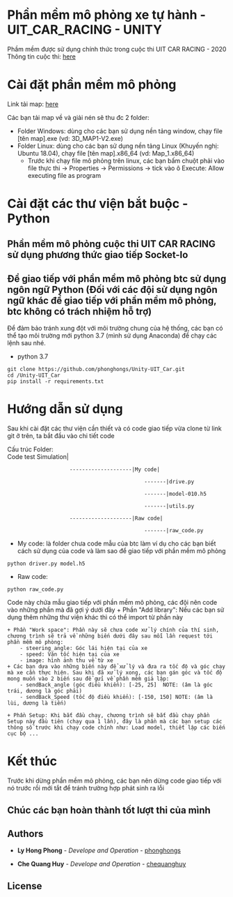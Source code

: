 # Phần mềm mô phỏng xe tự hành - UIT_CAR_RACING - UNITY

Phầm mềm được sử dụng chính thức trong cuộc thi UIT CAR RACING - 2020
Thông tin cuộc thi: [here](http://ceday.uit.edu.vn/ceday/uit-car-racing-2020/?fbclid=IwAR09FrAJgNRWWauq4JIuBIAEvBnNb4IIprtKQhE-fD8wNqYuDayKKR4d5Bw)

# Cài đặt phần mềm mô phỏng

Link tải map: [here](https://drive.google.com/drive/folders/1dxIH1mCjbuDAfMuaFIBFVka7kUac-_ce?usp=sharing)

Các bạn tải map về và giải nén sẽ thu đc 2 folder:
* Folder Windows: dùng cho các bạn sử dụng nền tảng window, chạy file [tên map].exe (vd: 3D_MAP1-V2.exe)
* Folder Linux: dùng cho các bạn sử dụng nền tảng Linux (Khuyến nghị: Ubuntu 18.04), chạy file [tên map].x86_64 (vd: Map_1.x86_64)
    + Trước khi chạy file mô phỏng trên linux, các bạn bấm chuột phải vào file thực thi -> Properties -> Permissions -> tick vào ô Execute: Allow executing file as program

# Cài đặt các thư viện bắt buộc - Python

## Phần mềm mô phỏng cuộc thi UIT CAR RACING sử dụng phương thức giao tiếp Socket-Io 
## Để giao tiếp với phần mềm mô phỏng btc sử dụng ngôn ngữ Python (Đối với các đội sử dụng ngôn ngữ khác để giao tiếp với phần mềm mô phỏng, btc không có trách nhiệm hỗ trợ)

Để đảm bảo tránh xung đột với môi trường chung của hệ thống, các bạn có thể tạo môi trường mới python 3.7 (mình sử dụng Anaconda) để chạy các lệnh sau nhé.

* python 3.7
```
git clone https://github.com/phonghongs/Unity-UIT_Car.git
cd /Unity-UIT_Car
pip install -r requirements.txt
```


# Hướng dẫn sử dụng

Sau khi cài đặt các thư viện cần thiết và có code giao tiếp vừa clone từ link git ở trên, ta bắt đầu vào chi tiết code

Cấu trúc Folder:    
                    Code test Simulation|

                        --------------------|My code|

                                                -------|drive.py

                                                -------|model-010.h5

                                                -------|utils.py

                        --------------------|Raw code|
                        
                                                -------|raw_code.py

* My code: là folder chưa code mẫu của btc làm ví dụ cho các bạn biết cách sử dụng của code và làm sao để giao tiếp với phần mềm mô phỏng
```
python driver.py model.h5
```

* Raw code: 
```
python raw_code.py
```
    
Code này chứa mẫu giao tiếp với phần mềm mô phỏng, các đội nên code vào những phần mà đã gợi ý dưới đây
    + Phần "Add library": Nếu các bạn sử dụng thêm những thư viện khác thì có thể import từ phần này

    + Phần "Work space": Phần này sẽ chưa code xử lý chính của thí sinh, chương trình sẽ trả về những biến dưới đây sau mỗi lần request tới phần mềm mô phòng:
        - steering_angle: Góc lái hiện tại của xe
        - speed: Vận tốc hiện tại của xe
        - image: hình ảnh thu về từ xe
    + Các bạn dựa vào những biến này để xử lý và đưa ra tốc độ và góc chạy mà xe cần thực hiện. Sau khi đã xử lý xong, các bạn gán góc và tốc độ mong muốn vào 2 biến sau để gửi về phần mềm giả lập:
        - sendBack_angle (góc điều khiển): [-25, 25]  NOTE: (âm là góc trái, dương là góc phải)
        - sendBack_Speed (tốc độ điều khiển): [-150, 150] NOTE: (âm là lùi, dương là tiến)

    + Phần Setup: Khi bắt đầu chạy, chương trình sẽ bắt đầu chạy phần Setup này đầu tiên (chạy qua 1 lần), đây là phần mà các bạn setup các thông số trước khi chạy code chính như: Load model, thiết lập các biến cục bộ ...

# Kết thúc

Trước khi dừng phần mềm mô phỏng, các bạn nên dừng code giao tiếp với nó trước rồi mới tắt để tránh trường hợp phát sinh ra lỗi

## Chúc các bạn hoàn thành tốt lượt thi của mình

## Authors

* **Ly Hong Phong** - *Develope and Operation* - [phonghongs](https://github.com/phonghongs)

* **Che Quang Huy** - *Develope and Operation* - [chequanghuy](https://github.com/chequanghuy)

## License
